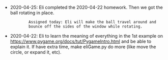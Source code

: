 * 2020-04-25: Eli completed the 2020-04-22 homework.
              Then we got the ball rotating in place.

              Assigned today: Eli will make the ball travel around and
              bounce off the sides of the window while rotating.

* 2020-04-22: Eli to learn the meaning of everything in the 1st example
              on https://www.pygame.org/docs/tut/PygameIntro.html and be
              able to explain it.  If have extra time, make eliGame.py
              do more (like move the circle, or expand it, etc).
